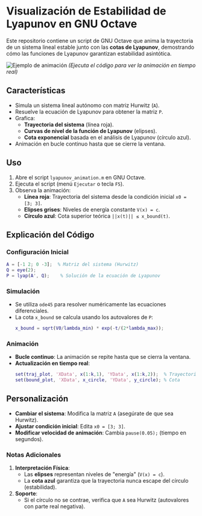 # Visualización de Estabilidad de Lyapunov en GNU Octave

Este repositorio contiene un script de GNU Octave que anima la trayectoria de un sistema lineal estable junto con las **cotas de Lyapunov**, demostrando cómo las funciones de Lyapunov garantizan estabilidad asintótica.

![Ejemplo de animación](animation_screenshot.gif) *(Ejecuta el código para ver la animación en tiempo real)*

## Características
- Simula un sistema lineal autónomo con matriz Hurwitz (`A`).
- Resuelve la ecuación de Lyapunov para obtener la matriz `P`.
- Grafica:
  - **Trayectoria del sistema** (línea roja).
  - **Curvas de nivel de la función de Lyapunov** (elipses).
  - **Cota exponencial** basada en el análisis de Lyapunov (círculo azul).
- Animación en bucle continuo hasta que se cierre la ventana.

## Uso
1. Abre el script `lyapunov_animation.m` en GNU Octave.
2. Ejecuta el script (menú `Ejecutar` o tecla `F5`).
3. Observa la animación:
   - **Línea roja**: Trayectoria del sistema desde la condición inicial `x0 = [3; 3]`.
   - **Elipses grises**: Niveles de energía constante `V(x) = c`.
   - **Círculo azul**: Cota superior teórica `||x(t)|| ≤ x_bound(t)`.

## Explicación del Código
### Configuración Inicial
```matlab
A = [-1 2; 0 -3];  % Matriz del sistema (Hurwitz)
Q = eye(2);
P = lyap(A', Q);    % Solución de la ecuación de Lyapunov
```

### Simulación
- Se utiliza `ode45` para resolver numéricamente las ecuaciones diferenciales.
- La cota `x_bound` se calcula usando los autovalores de `P`:
  ```matlab
  x_bound = sqrt(V0/lambda_min) * exp(-t/(2*lambda_max));
  ```

### Animación
- **Bucle continuo**: La animación se repite hasta que se cierra la ventana.
- **Actualización en tiempo real**:
  ```matlab
  set(traj_plot, 'XData', x(1:k,1), 'YData', x(1:k,2));  % Trayectoria
  set(bound_plot, 'XData', x_circle, 'YData', y_circle); % Cota
  ```

## Personalización
- **Cambiar el sistema**: Modifica la matriz `A` (asegúrate de que sea Hurwitz).
- **Ajustar condición inicial**: Edita `x0 = [3; 3]`.
- **Modificar velocidad de animación**: Cambia `pause(0.05);` (tiempo en segundos).

### Notas Adicionales
1. **Interpretación Física**:
   - Las **elipses** representan niveles de "energía" (`V(x) = c`).
   - La **cota azul** garantiza que la trayectoria nunca escape del círculo (estabilidad).
2. **Soporte**:
   - Si el círculo no se contrae, verifica que `A` sea Hurwitz (autovalores con parte real negativa).
